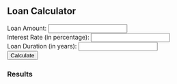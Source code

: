 <html lang="en">
<head>
  <meta charset="UTF-8">
  <meta name="viewport" content="width=device-width, initial-scale=1.0">
  <title>Loan Calculator</title>
  <link rel="stylesheet" href="styles.css">
</head>
<body>
  <div class="container">
    <h2>Loan Calculator</h2>
    <form id="loan-form">
      <div>
        <label for="amount">Loan Amount:</label>
        <input type="number" id="amount" required>
      </div>
      <div>
        <label for="interest">Interest Rate (in percentage):</label>
        <input type="number" id="interest" step="0.1" required>
      </div>
      <div>
        <label for="years">Loan Duration (in years):</label>
        <input type="number" id="years" required>
      </div>
      <div>
        <button type="submit" class="btn">Calculate</button>
      </div>
    </form>
    <div id="results" class="hidden">
      <h3>Results</h3>
      <p id="monthly-payment"></p>
      <p id="total-payment"></p>
      <p id="total-interest"></p>
    </div>
  </div>
  <script src="script.js"></script>
</body>
</html>
